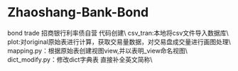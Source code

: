 # Zhaoshang-Bank-Bond
bond trade
招商银行利率债自营 代码创建\\
csv_tran:本地将csv文件导入数据库\\
plot:对original原始表进行计算，获取交易量数据，对交易盘成交量进行画图处理\\
mapping.py：根据原始表创建视图view,并以表明_view命名视图\\
dict_modify.py：修改dict字典表 直接补全英文简称\\
